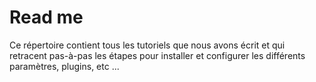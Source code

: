 # Read me

Ce répertoire contient tous les tutoriels que nous avons écrit 
et qui retracent pas-à-pas les étapes pour installer et configurer
les différents paramètres, plugins, etc ... 